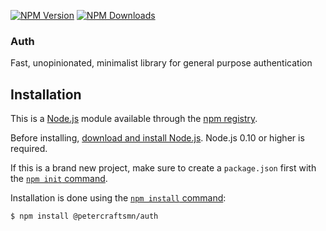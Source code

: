  [![NPM Version][npm-image]][npm-url]
 [![NPM Downloads][downloads-image]][downloads-url]
### Auth

  Fast, unopinionated, minimalist library for general purpose authentication

## Installation

This is a [Node.js](https://nodejs.org/en/) module available through the
[npm registry](https://www.npmjs.com/).

Before installing, [download and install Node.js](https://nodejs.org/en/download/).
Node.js 0.10 or higher is required.

If this is a brand new project, make sure to create a `package.json` first with
the [`npm init` command](https://docs.npmjs.com/creating-a-package-json-file).

Installation is done using the
[`npm install` command](https://docs.npmjs.com/getting-started/installing-npm-packages-locally):

```bash
$ npm install @petercraftsmn/auth
```

[npm-url]: https://www.npmjs.com/package/@petercraftsmn/auth
[npm-image]: https://img.shields.io/npm/v/@petercraftsmn/auth
[downloads-image]: https://img.shields.io/npm/dm/@petercraftsmn/auth
[downloads-url]: https://npmcharts.com/compare/@petercraftsmn/auth?minimal=true
